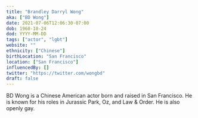 ```yaml
---
title: "Brandley Darryl Wong"
aka: ["BD Wong"]
date: 2021-07-06T12:06:30-07:00
dob: 1960-10-24
dod: YYYY-MM-DD
tags: ["actor", "lgbt"]
website: ""
ethnicity: ["Chinese"]
birthLocation: "San Francisco"
location: ["San Francisco"]
influencedBy: []
twitter: "https://twitter.com/wongbd"
draft: false
---
```


BD Wong is a Chinese American actor born and raised in San Francisco. He is known for his roles in Jurassic Park, Oz, and Law & Order. He is also openly gay.
